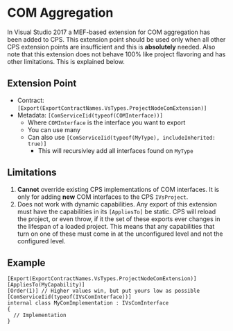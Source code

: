 # COM Aggregation

In Visual Studio 2017 a MEF-based extension for COM aggregation has been added to CPS.
This extension point should be used only when all other CPS extension points are
insufficient and this is __absolutely__ needed. Also note that this extension does
not behave 100% like project flavoring and has other limitations. This is explained
below.

## Extension Point

* Contract: `[Export(ExportContractNames.VsTypes.ProjectNodeComExtension)]`
* Metadata: `[ComServiceIid(typeof(COMInterface))]`
  * Where `COMInterface` is the interface you want to export
  * You can use many
  * Can also use `[ComServiceIid(typeof(MyType), includeInherited: true)]`
    * This will recursivley add all interfaces found on `MyType`

## Limitations

1) __Cannot__ override existing CPS implementations of COM interfaces.
   It is only for adding __new__ COM interfaces to the CPS `IVsProject`.
2) Does not work with dynamic capabilities. Any export of this extension
   must have the capabilities in its `[AppliesTo]` be static. CPS will
   reload the project, or even throw, if it the set of these exports ever
   changes in the lifespan of a loaded project. This means that any
   capabilities that turn on one of these must come in at the unconfigured
   level and not the configured level.

## Example

``` CSharp
[Export(ExportContractNames.VsTypes.ProjectNodeComExtension)]
[AppliesTo(MyCapability)]
[Order(1)] // Higher values win, but put yours low as possible
[ComServiceIid(typeof(IVsComInterface))]
internal class MyComImplementation : IVsComInterface
{
  // Implementation
}
```
